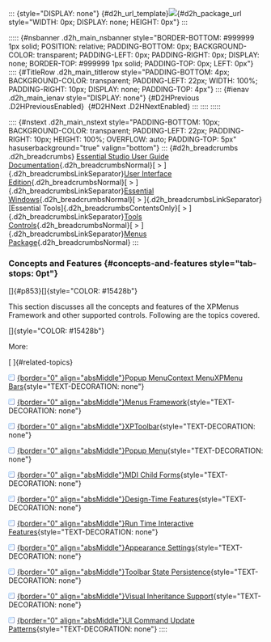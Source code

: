 ::: {style="DISPLAY: none"}
[](ms-xhelp:///?Id=d2h_url_template){#d2h_url_template}![](!package_url!){#d2h_package_url style="WIDTH: 0px; DISPLAY: none; HEIGHT: 0px"}
:::

::::: {#nsbanner .d2h_main_nsbanner style="BORDER-BOTTOM: #999999 1px solid; POSITION: relative; PADDING-BOTTOM: 0px; BACKGROUND-COLOR: transparent; PADDING-LEFT: 0px; PADDING-RIGHT: 0px; DISPLAY: none; BORDER-TOP: #999999 1px solid; PADDING-TOP: 0px; LEFT: 0px"}
:::: {#TitleRow .d2h_main_titlerow style="PADDING-BOTTOM: 4px; BACKGROUND-COLOR: transparent; PADDING-LEFT: 22px; WIDTH: 100%; PADDING-RIGHT: 10px; DISPLAY: none; PADDING-TOP: 4px"}
::: {#ienav .d2h_main_ienav style="DISPLAY: none"}
[](ms-xhelp:///?Id=8d986dd2-909f-4ea5-8600-a49994df2477){#D2HPrevious .D2HPreviousEnabled}  [](ms-xhelp:///?Id=c986fa91-4e22-4ee9-a4b6-885f6f23fc78){#D2HNext .D2HNextEnabled}
:::
::::
:::::

:::: {#nstext .d2h_main_nstext style="PADDING-BOTTOM: 10px; BACKGROUND-COLOR: transparent; PADDING-LEFT: 22px; PADDING-RIGHT: 10px; HEIGHT: 100%; OVERFLOW: auto; PADDING-TOP: 5px" hasuserbackground="true" valign="bottom"}
::: {#d2h_breadcrumbs .d2h_breadcrumbs}
[Essential Studio User Guide Documentation](ms-xhelp:///?Id=12457748-09e3-4d74-a240-8e049cedf030){.d2h_breadcrumbsNormal}[ \> ]{.d2h_breadcrumbsLinkSeparator}[User Interface Edition](ms-xhelp:///?Id=c29296b7-531c-413b-a0ec-488ca1f7f669){.d2h_breadcrumbsNormal}[ \> ]{.d2h_breadcrumbsLinkSeparator}[Essential Windows](ms-xhelp:///?Id=e60759d8-47a4-4570-9d7a-16a68d63f2ea){.d2h_breadcrumbsNormal}[ \> ]{.d2h_breadcrumbsLinkSeparator}[Essential Tools]{.d2h_breadcrumbsContentsOnly}[ \> ]{.d2h_breadcrumbsLinkSeparator}[Tools Controls](ms-xhelp:///?Id=13c3c4f4-9d16-4b69-93f2-7e98eec67452){.d2h_breadcrumbsNormal}[ \> ]{.d2h_breadcrumbsLinkSeparator}[Menus Package](ms-xhelp:///?Id=f2acb534-5655-4dbb-a168-f0dfaf1cb8c7){.d2h_breadcrumbsNormal}
:::

### Concepts and Features {#concepts-and-features style="tab-stops: 0pt"}

[]{#p853}[]{style="COLOR: #15428b"} 

This section discusses all the concepts and features of the XPMenus Framework and other supported controls. Following are the topics covered.

[]{style="COLOR: #15428b"} 

More:

[ ]{#related-topics}

[![](button.gif){border="0" align="absMiddle"}Popup MenuContext MenuXPMenu Bars](ms-xhelp:///?Id=d125827f-3d40-4478-bbb0-8dbd3cc13ace){style="TEXT-DECORATION: none"}

[![](button.gif){border="0" align="absMiddle"}Menus Framework](ms-xhelp:///?Id=4db0ae2e-8317-4829-b268-6bb15346bd86){style="TEXT-DECORATION: none"}

[![](button.gif){border="0" align="absMiddle"}XPToolbar](ms-xhelp:///?Id=c9279899-8309-4c2d-a12a-61cc385ed0de){style="TEXT-DECORATION: none"}

[![](button.gif){border="0" align="absMiddle"}Popup Menu](ms-xhelp:///?Id=b5550768-cb60-4bd8-9a85-04a8e61c080c){style="TEXT-DECORATION: none"}

[![](button.gif){border="0" align="absMiddle"}MDI Child Forms](ms-xhelp:///?Id=66c1c8b4-2c7c-4477-99bb-d44a4eccc860){style="TEXT-DECORATION: none"}

[![](button.gif){border="0" align="absMiddle"}Design-Time Features](ms-xhelp:///?Id=19b7ca5b-4f32-444a-a755-9539c58167d2){style="TEXT-DECORATION: none"}

[![](button.gif){border="0" align="absMiddle"}Run Time Interactive Features](ms-xhelp:///?Id=037c86c7-a557-46ef-8a4c-3c403e4639d8){style="TEXT-DECORATION: none"}

[![](button.gif){border="0" align="absMiddle"}Appearance Settings](ms-xhelp:///?Id=49b29d89-56b9-4da0-b59a-1d3ee0a08550){style="TEXT-DECORATION: none"}

[![](button.gif){border="0" align="absMiddle"}Toolbar State Persistence](ms-xhelp:///?Id=380c7407-8127-4e29-a575-ee2a057e8b49){style="TEXT-DECORATION: none"}

[![](button.gif){border="0" align="absMiddle"}Visual Inheritance Support](ms-xhelp:///?Id=d5f76f89-ed31-48d8-8a10-bcfda61dd11e){style="TEXT-DECORATION: none"}

[![](button.gif){border="0" align="absMiddle"}UI Command Update Patterns](ms-xhelp:///?Id=d41ca99f-5c2a-4800-a238-ce64acedb433){style="TEXT-DECORATION: none"}
::::
